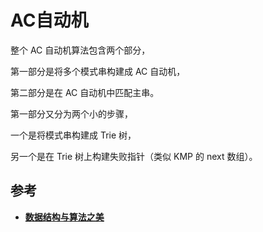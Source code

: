 # AC自动机
整个 AC 自动机算法包含两个部分，

第一部分是将多个模式串构建成 AC 自动机，

第二部分是在 AC 自动机中匹配主串。

第一部分又分为两个小的步骤，

一个是将模式串构建成 Trie 树，

另一个是在 Trie 树上构建失败指针（类似 KMP 的 next 数组）。

## 参考
* [**数据结构与算法之美**](http://gk.link/a/10p9l)